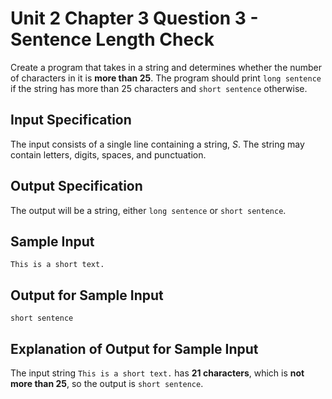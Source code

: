 # Unit 2 Chapter 3 Question 3 - Sentence Length Check  
Create a program that takes in a string and determines whether the number of characters in it is **more than 25**. The program should print `long sentence` if the string has more than 25 characters and `short sentence` otherwise.  

## Input Specification  
The input consists of a single line containing a string, $S$. The string may contain letters, digits, spaces, and punctuation.  

## Output Specification  
The output will be a string, either `long sentence` or `short sentence`.  

## Sample Input
```
This is a short text.
```

## Output for Sample Input
```
short sentence
```

## Explanation of Output for Sample Input  
The input string `This is a short text.` has **21 characters**, which is **not more than 25**, so the output is `short sentence`.